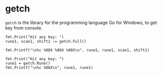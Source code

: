 getch
=====

`getch` is the library for the programming language Go for Windows,
to get key from console.

	fmt.Print("Hit any key: ")
	rune1, scan1, shift1 := getch.Full()

	fmt.Printf("\n%c %08X %08X %08X\n", rune1, rune1, scan1, shift1)

	fmt.Print("Hit any key: ")
	rune1 = getch.Rune()
	fmt.Printf("\n%c %08X\n", rune1, rune1)
